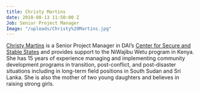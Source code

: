 ```yaml
---
title: Christy Martins
date: 2018-08-13 11:50:00 Z
Job: Senior Project Manager
Image: "/uploads/Christy%20Martins.jpg"
---
```


[Christy Martins](https://www.dai.com/who-we-are/our-team/christy-martins) is a Senior Project Manager in DAI’s [Center for Secure and Stable States](https://www.dai.com/our-work/solutions/fragile-states) and provides support to the NiWajibu Wetu program in Kenya. She has 15 years of experience managing and implementing community development programs in transition, post-conflict, and post-disaster situations including in long-term field positions in South Sudan and Sri Lanka. She is also the mother of two young daughters and believes in raising strong girls.